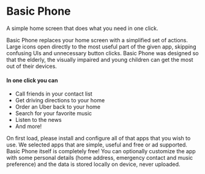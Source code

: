 # Basic Phone

A simple home screen that does what you need in one click.

Basic Phone replaces your home screen with a simplified set of actions. Large icons open directly to the most useful part of the given app, skipping confusing UIs and unnecessary button clicks. Basic Phone was designed so that the elderly, the visually impaired and young children can get the most out of their devices.

#### In one click you can
- Call friends in your contact list
- Get driving directions to your home
- Order an Uber back to your home
- Search for your favorite music
- Listen to the news
- And more!

On first load, please install and configure all of that apps that you wish to use. We selected apps that are simple, useful and free or ad supported. Basic Phone itself is completely free! You can optionally customize the app with some personal details (home address, emergency contact and music preference) and the data is stored locally on device, never uploaded.
